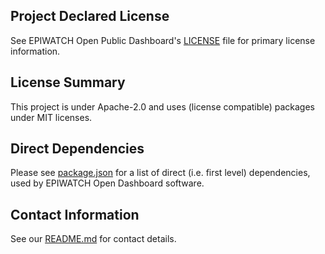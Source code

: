 ## Project Declared License
See EPIWATCH Open Public Dashboard's [LICENSE](LICENSE) file for primary license information.

## License Summary
This project is under Apache-2.0 and uses (license compatible) packages under MIT licenses.

## Direct Dependencies

Please see [package.json](package.json) for a list of direct (i.e. first level) dependencies, used by EPIWATCH Open Dashboard software.

## Contact Information

See our [README.md](README.md) for contact details.